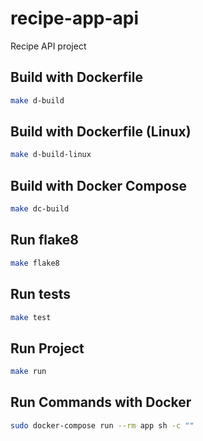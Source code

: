 # recipe-app-api
Recipe API project

## Build with Dockerfile
```bash
make d-build
```

## Build with Dockerfile (Linux)
```bash
make d-build-linux
```

## Build with Docker Compose
```bash
make dc-build
```

## Run flake8
```bash
make flake8
```

## Run tests
```bash
make test
```

## Run Project
```bash
make run
```

## Run Commands with Docker
```bash
sudo docker-compose run --rm app sh -c ""
```
